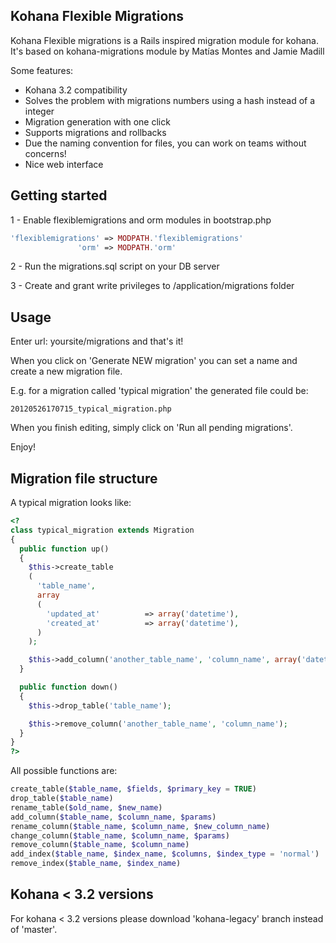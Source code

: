 ## Kohana Flexible Migrations

Kohana Flexible migrations is a Rails inspired migration module for kohana.
It's based on kohana-migrations module by Matías Montes and Jamie Madill

Some features:

* Kohana 3.2 compatibility
* Solves the problem with migrations numbers using a hash instead of a integer
* Migration generation with one click
* Supports migrations and rollbacks
* Due the naming convention for files, you can work on teams without concerns!
* Nice web interface

## Getting started

1 - Enable flexiblemigrations and orm modules in bootstrap.php

```php
'flexiblemigrations' => MODPATH.'flexiblemigrations'
               'orm' => MODPATH.'orm'
```

2 - Run the migrations.sql script on your DB server

3 - Create and grant write privileges to /application/migrations folder


## Usage

Enter url:  yoursite/migrations and that's it!

When you click on 'Generate NEW migration' you can set a name and create a new migration file.

E.g. for a migration called 'typical migration' the generated file could be:

```
20120526170715_typical_migration.php
```

When you finish editing, simply click on 'Run all pending migrations'.

Enjoy!


## Migration file structure

A typical migration looks like:

```php
<?
class typical_migration extends Migration
{
  public function up()
  {
    $this->create_table
    (
      'table_name',
      array
      (
        'updated_at'          => array('datetime'),
        'created_at'          => array('datetime'),
      )
    );

    $this->add_column('another_table_name', 'column_name', array('datetime', 'default' => NULL));
  }

  public function down()
  {
    $this->drop_table('table_name');

    $this->remove_column('another_table_name', 'column_name');
  }
}
?>
```

All possible functions are:

```php
create_table($table_name, $fields, $primary_key = TRUE)
drop_table($table_name)
rename_table($old_name, $new_name)
add_column($table_name, $column_name, $params)
rename_column($table_name, $column_name, $new_column_name)
change_column($table_name, $column_name, $params)
remove_column($table_name, $column_name)
add_index($table_name, $index_name, $columns, $index_type = 'normal')
remove_index($table_name, $index_name)
```

## Kohana < 3.2 versions

For kohana < 3.2 versions please download 'kohana-legacy' branch instead of 'master'.
